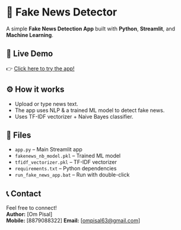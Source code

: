 # 📰 Fake News Detector

A simple **Fake News Detection App** built with **Python**, **Streamlit**, and **Machine Learning**.

## 🚀 Live Demo

👉 [Click here to try the app!](https://fake-news-detector-plat2j5uqtejjdqexrkfd2.streamlit.app)

## ⚙️ How it works

- Upload or type news text.
- The app uses NLP & a trained ML model to detect fake news.
- Uses TF-IDF vectorizer + Naive Bayes classifier.

## 📂 Files

- `app.py` – Main Streamlit app
- `fakenews_nb_model.pkl` – Trained ML model
- `tfidf_vectorizer.pkl` – TF-IDF vectorizer
- `requirements.txt` – Python dependencies
- `run_fake_news_app.bat` – Run with double-click

## 📞 Contact

Feel free to connect!  
**Author:** [Om Pisal]  
**Mobile:** [8879088322]
**Email:** [ompisal63@gmail.com]



